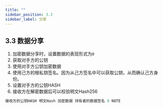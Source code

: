 ```yaml
---
title: ""
sidebar_position: 3.3
sidebar_label: 分享
---
```


## 3.3 数据分享

1. 加密数据分享时，设置数据的表现形式为`0`
2. 获取对手方的公钥
3. 使用对手方公钥加密数据
4. 使用己方的根私钥签名。因为从己方签名中可以获取公钥，从而确认己方身份。
5. 设置对手方的公钥HASH
6. 接收方在解密数据后可以校验明文Hash256

```typescript
接收方的公钥HASH 明文Hash 加密数据 持有者的数据签名 0 NOTE
```
